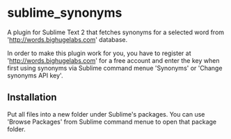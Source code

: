 sublime_synonyms
================

A plugin for Sublime Text 2 that fetches synonyms for a selected word from 'http://words.bighugelabs.com' database.

In order to make this plugin work for you, you have to register at 'http://words.bighugelabs.com' for a free account and enter the key when first using synonyms via Sublime command menue 'Synonyms' or 'Change synonyms API key'.

Installation
------------

Put all files into a new folder under Sublime's packages.
You can use 'Browse Packages' from Sublime command menue to open that package folder.